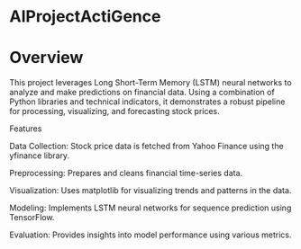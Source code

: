 # AIProjectActiGence

# Overview

This project leverages Long Short-Term Memory (LSTM) neural networks to analyze and make predictions on financial data. Using a combination of Python libraries and technical indicators, it demonstrates a robust pipeline for processing, visualizing, and forecasting stock prices.

Features

Data Collection: Stock price data is fetched from Yahoo Finance using the yfinance library.

Preprocessing: Prepares and cleans financial time-series data.

Visualization: Uses matplotlib for visualizing trends and patterns in the data.

Modeling: Implements LSTM neural networks for sequence prediction using TensorFlow.

Evaluation: Provides insights into model performance using various metrics.
